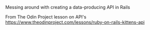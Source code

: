 Messing around with creating a data-producing API in Rails

From The Odin Project lesson on API's
https://www.theodinproject.com/lessons/ruby-on-rails-kittens-api
